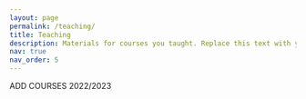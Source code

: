 ```yaml
---
layout: page
permalink: /teaching/
title: Teaching
description: Materials for courses you taught. Replace this text with your description.
nav: true
nav_order: 5
---
```


ADD COURSES 2022/2023


